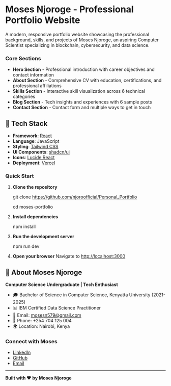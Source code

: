 # Moses Njoroge - Professional Portfolio Website

A modern, responsive portfolio website showcasing the professional background, skills, and projects of Moses Njoroge, an aspiring Computer Scientist specializing in blockchain, cybersecurity, and data science.

### Core Sections

- **Hero Section** - Professional introduction with career objectives and contact information
- **About Section** - Comprehensive CV with education, certifications, and professional affiliations
- **Skills Section** - Interactive skill visualization across 6 technical categories
- **Blog Section** - Tech insights and experiences with 6 sample posts
- **Contact Section** - Contact form and multiple ways to get in touch

## 🚀 Tech Stack

- **Framework**: [React](https://react.dev/)
- **Language**: JavaScript
- **Styling**: [Tailwind CSS](https://tailwindcss.com/)
- **UI Components**: [shadcn/ui](https://ui.shadcn.com/)
- **Icons**: [Lucide React](https://lucide.dev/)
- **Deployment**: [Vercel](https://vercel.com/)

### Quick Start

1. **Clone the repository**

   git clone https://github.com/njoroofficial/Personal_Portfolio

   cd moses-portfolio

2. **Install dependencies**

   npm install

3. **Run the development server**

   npm run dev

4. **Open your browser**
   Navigate to [http://localhost:3000](http://localhost:3000)

## 👤 About Moses Njoroge

**Computer Science Undergraduate | Tech Enthusiast**

- 🎓 Bachelor of Science in Computer Science, Kenyatta University (2021-2025)
- 📊 IBM Certified Data Science Practitioner
- 📧 Email: mosesn579@gmail.com
- 📱 Phone: +254 704 125 004
- 🌍 Location: Nairobi, Kenya

### Connect with Moses

- [LinkedIn](https://www.linkedin.com/in/moses-njoroge-44b465247)
- [GitHub](https://github.com/njoroofficial)
- [Email](mailto:mosesn579@gmail.com)

---

**Built with ❤️ by Moses Njoroge**
